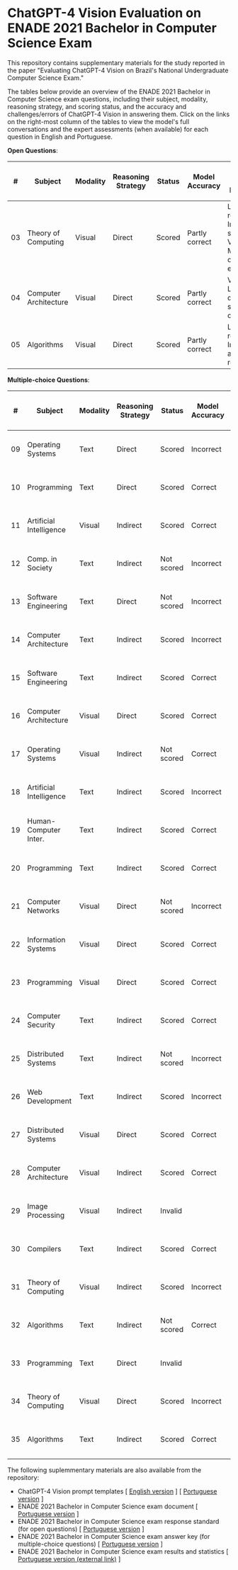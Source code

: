 # ChatGPT-4 Vision Evaluation on ENADE 2021 Bachelor in Computer Science Exam

This repository contains supplementary materials for the study reported in the paper "Evaluating ChatGPT-4 Vision on Brazil's National Undergraduate Computer Science Exam." 

The tables below provide an overview of the ENADE 2021 Bachelor in Computer Science exam questions, including their subject, modality, reasoning strategy, and scoring status, and the accuracy and challenges/errors of ChatGPT-4 Vision in answering them. Click on the links on the right-most column of the tables to view the model's full conversations and the expert assessments (when available) for each question in English and Portuguese.

**Open Questions**:

| #  | Subject                 | Modality | Reasoning Strategy | Status     | Model Accuracy | Model Challenge / Error Category | Model Conversations and Expert Assessments                                  |
|----|-------------------------|----------|--------------------|------------|----------------|----------------------------|----------------------------------------------------------------------------|
| 03 | Theory of Computing     | Visual   | Direct             | Scored     | Partly correct | Logical reasoning / Incorrect multi-step reasoning, <br>Visual  acuity / Misidentification of visual elements | [English version](/questions/q03-eng.md), <br>[Portuguese version](/questions/q03-por.md) |
| 04 | Computer Architecture   | Visual   | Direct             | Scored     | Partly correct | Visual acuity / Lack of domain-specific visual output | [English version](/questions/q04-eng.md), [Portuguese version](/questions/q04-por.md) |
| 05 | Algorithms              | Visual   | Direct             | Scored     | Partly correct |  Logical reasoning / Incorrect algorithmic reasoning | [English version](/questions/q05-eng.md), [Portuguese version](/questions/q05-por.md) |

**Multiple-choice Questions**:

| #  | Subject                 | Modality | Reasoning Strategy | Status     | Model Accuracy | Model Challenge / Error Category | Model Conversations and Expert Assessments                                  |
|----|-------------------------|----------|--------------------|------------|----------------|----------------------------|----------------------------------------------------------------------------|
| 09 | Operating Systems       | Text     | Direct             | Scored     | Incorrect      |                            | [English version](/questions/q09-eng.md), [Portuguese version](/questions/q09-por.md) |
| 10 | Programming             | Text     | Direct             | Scored     | Correct        |                            | [English version](/questions/q10-eng.md), [Portuguese version](/questions/q10-por.md) |
| 11 | Artificial Intelligence | Visual   | Indirect           | Scored     | Correct        |                            | [English version](/questions/q11-eng.md), [Portuguese version](/questions/q11-por.md) |
| 12 | Comp. in Society        | Text     | Indirect           | Not scored | Incorrect      |                            | [English version](/questions/q12-eng.md), [Portuguese version](/questions/q12-por.md) |
| 13 | Software Engineering    | Text     | Direct             | Not scored | Incorrect      |                            | [English version](/questions/q13-eng.md), [Portuguese version](/questions/q13-por.md) |
| 14 | Computer Architecture   | Text     | Indirect           | Scored     | Incorrect      |                            | [English version](/questions/q14-eng.md), [Portuguese version](/questions/q14-por.md) |
| 15 | Software Engineering    | Text     | Indirect           | Scored     | Correct        |                            | [English version](/questions/q15-eng.md), [Portuguese version](/questions/q15-por.md) |
| 16 | Computer Architecture   | Visual   | Direct             | Scored     | Correct        |                            | [English version](/questions/q16-eng.md), [Portuguese version](/questions/q16-por.md) |
| 17 | Operating Systems       | Visual   | Indirect           | Not scored | Correct        |                            | [English version](/questions/q17-eng.md), [Portuguese version](/questions/q17-por.md) |
| 18 | Artificial Intelligence | Text     | Indirect           | Scored     | Incorrect      |                            | [English version](/questions/q18-eng.md), [Portuguese version](/questions/q18-por.md) |
| 19 | Human-Computer Inter.   | Text     | Indirect           | Scored     | Correct        |                            | [English version](/questions/q19-eng.md), [Portuguese version](/questions/q19-por.md) |
| 20 | Programming             | Text     | Indirect           | Scored     | Correct        |                            | [English version](/questions/q20-eng.md), [Portuguese version](/questions/q20-por.md) |
| 21 | Computer Networks       | Visual   | Direct             | Not scored | Incorrect      |                            | [English version](/questions/q21-eng.md), [Portuguese version](/questions/q21-por.md) |
| 22 | Information Systems     | Visual   | Direct             | Scored     | Correct        |                            | [English version](/questions/q22-eng.md), [Portuguese version](/questions/q22-por.md) |
| 23 | Programming             | Visual   | Direct             | Scored     | Correct        |                            | [English version](/questions/q23-eng.md), [Portuguese version](/questions/q23-por.md) |
| 24 | Computer Security       | Text     | Indirect           | Scored     | Correct        |                            | [English version](/questions/q24-eng.md), [Portuguese version](/questions/q24-por.md) |
| 25 | Distributed Systems     | Text     | Indirect           | Not scored | Incorrect      |                            | [English version](/questions/q25-eng.md), [Portuguese version](/questions/q25-por.md) |
| 26 | Web Development         | Text     | Indirect           | Scored     | Incorrect      |                            | [English version](/questions/q26-eng.md), [Portuguese version](/questions/q26-por.md) |
| 27 | Distributed Systems     | Visual   | Direct             | Scored     | Correct        |                            | [English version](/questions/q27-eng.md), [Portuguese version](/questions/q27-por.md) |
| 28 | Computer Architecture   | Visual   | Indirect           | Scored     | Correct        |                            | [English version](/questions/q28-eng.md), [Portuguese version](/questions/q28-por.md) |
| 29 | Image Processing        | Visual   | Indirect           | Invalid    |                |                            | [English version](/questions/q29-eng.md), [Portuguese version](/questions/q29-por.md) |
| 30 | Compilers               | Text     | Indirect           | Scored     | Correct        |                            | [English version](/questions/q30-eng.md), [Portuguese version](/questions/q30-por.md) |
| 31 | Theory of Computing     | Visual   | Indirect           | Scored     | Incorrect      |                            | [English version](/questions/q31-eng.md), [Portuguese version](/questions/q31-por.md) |
| 32 | Algorithms              | Text     | Indirect           | Not scored | Correct        |                            | [English version](/questions/q32-eng.md), [Portuguese version](/questions/q32-por.md) |
| 33 | Programming             | Text     | Direct             | Invalid    |                |                            | [English version](/questions/q33-eng.md), [Portuguese version](/questions/q33-por.md) |
| 34 | Theory of Computing     | Visual   | Direct             | Scored     | Incorrect      |                            | [English version](/questions/q34-eng.md), [Portuguese version](/questions/q34-por.md) |
| 35 | Algorithms              | Text     | Indirect           | Scored     | Correct        |                            | [English version](/questions/q35-eng.md), [Portuguese version](/questions/q35-por.md) |

The following suplemmentary materials are also available from the repository:
* ChatGPT-4 Vision prompt templates \[ [English version](/prompts/prompt-templates-eng.md) \] \[ [Portuguese version](/prompts/prompt-templates-por.md) \]
* ENADE 2021 Bachelor in Computer Science exam document \[ [Portuguese version](/exam/2021_prova_bacharelado_ciencia_computacao.pdf) \]
* ENADE 2021 Bachelor in Computer Science exam response standard (for open questions) \[ [Portuguese version](/exam/2021_padrao_de_resposta_bacharelado_ciencia_computacao.pdf) \]
* ENADE 2021 Bachelor in Computer Science exam answer key (for multiple-choice questions) \[ [Portuguese version](/exam/2021_gabarito_bacharelado_ciencia_computacao.pdf) \]
* ENADE 2021 Bachelor in Computer Science exam results and statistics \[ [Portuguese version (external link)](https://download.inep.gov.br/educacao_superior/enade/relatorio_sintese/2021/Enade_2021_Relatorios_Sintese_Area_Ciencia_Computacao.pdf) \]
